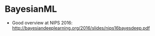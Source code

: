 # BayesianML
* Good overview at NIPS 2016: http://bayesiandeeplearning.org/2016/slides/nips16bayesdeep.pdf
